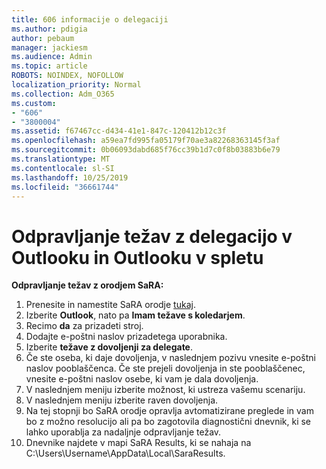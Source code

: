 ```yaml
---
title: 606 informacije o delegaciji
ms.author: pdigia
author: pebaum
manager: jackiesm
ms.audience: Admin
ms.topic: article
ROBOTS: NOINDEX, NOFOLLOW
localization_priority: Normal
ms.collection: Adm_O365
ms.custom:
- "606"
- "3800004"
ms.assetid: f67467cc-d434-41e1-847c-120412b12c3f
ms.openlocfilehash: a59ea7fd995fa05179f70ae3a82268363145f3af
ms.sourcegitcommit: 0b06093dabd685f76cc39b1d7c0f8b03883b6e79
ms.translationtype: MT
ms.contentlocale: sl-SI
ms.lasthandoff: 10/25/2019
ms.locfileid: "36661744"
---
```

# <a name="troubleshooting-delegation-in-outlook-and-outlook-on-the-web"></a>Odpravljanje težav z delegacijo v Outlooku in Outlooku v spletu

**Odpravljanje težav z orodjem SaRA:**

1. Prenesite in namestite SaRA orodje [tukaj](https://aka.ms/SaRA-SkypeForBusinessSignIn).
1. Izberite **Outlook**, nato pa **Imam težave s koledarjem**.
1. Recimo **da** za prizadeti stroj.
1. Dodajte e-poštni naslov prizadetega uporabnika.
1. Izberite **težave z dovoljenji za delegate**.
1. Če ste oseba, ki daje dovoljenja, v naslednjem pozivu vnesite e-poštni naslov pooblaščenca. Če ste prejeli dovoljenja in ste pooblaščenec, vnesite e-poštni naslov osebe, ki vam je dala dovoljenja.
1. V naslednjem meniju izberite možnost, ki ustreza vašemu scenariju.
1. V naslednjem meniju izberite raven dovoljenja.
1. Na tej stopnji bo SaRA orodje opravlja avtomatizirane preglede in vam bo z možno resolucijo ali pa bo zagotovila diagnostični dnevnik, ki se lahko uporablja za nadaljnje odpravljanje težav.
1. Dnevnike najdete v mapi SaRA Results, ki se nahaja na C:\Users\Username\AppData\Local\SaraResults.
